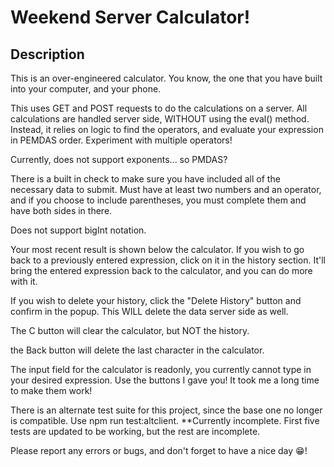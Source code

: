 # Weekend Server Calculator!

## Description

This is an over-engineered calculator. You know, the one that you have built into your computer, and your phone.

This uses GET and POST requests to do the calculations on a server. All calculations are handled server side, WITHOUT using the eval() method. Instead, it relies on logic to find the operators, and evaluate your expression in PEMDAS order. Experiment with multiple operators!

Currently, does not support exponents... so PMDAS?

There is a built in check to make sure you have included all of the necessary data to submit. Must have at least two numbers and an operator, and if you choose to include parentheses, you must complete them and have both sides in there.

Does not support bigInt notation. 

Your most recent result is shown below the calculator. If you wish to go back to a previously entered expression, click on it in the history section. It'll bring the entered expression back to the calculator, and you can do more with it. 

If you wish to delete your history, click the "Delete History" button and confirm in the popup. This WILL delete the data server side as well. 

The C button will clear the calculator, but NOT the history.

the Back button will delete the last character in the calculator.

The input field for the calculator is readonly, you currently cannot type in your desired expression. Use the buttons I gave you! It took me a long time to make them work!

There is an alternate test suite for this project, since the base one no longer is compatible. Use npm run test:altclient. 
**Currently incomplete. First five tests are updated to be working, but the rest are incomplete. 

Please report any errors or bugs, and don't forget to have a nice day 😁!
